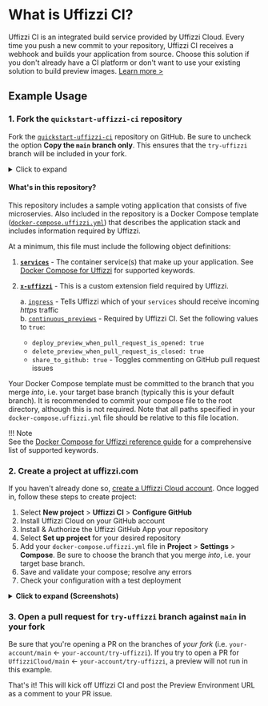 # What is Uffizzi CI?

Uffizzi CI is an integrated build service provided by Uffizzi Cloud. Every time you push a new commit to your repository, Uffizzi CI receives a webhook and builds your application from source. Choose this solution if you don't already have a CI platform or don't want to use your existing solution to build preview images. [Learn more >](references/uffizzi-ci.md)  

## Example Usage

### **1. Fork the `quickstart-uffizzi-ci` repository**  
Fork the [`quickstart-uffizzi-ci`](https://github.com/UffizziCloud/quickstart-uffizzi-ci) repository on GitHub. Be sure to uncheck the option **Copy the `main` branch only**. This ensures that the `try-uffizzi` branch will be included in your fork.  

<details><summary>Click to expand</summary>
<img src="https://user-images.githubusercontent.com/7218230/191072997-94fdc9cc-2be2-4b44-900f-d4507c6df8a6.png" width="800">  
</details>

#### What's in this repository?
This repository includes a sample voting application that consists of five microservies. Also included in the repository is a Docker Compose template ([`docker-compose.uffizzi.yml`](https://github.com/UffizziCloud/quickstart-uffizzi-ci/blob/main/docker-compose.uffizzi.yml)) that describes the application stack and includes information required by Uffizzi.

At a minimum, this file must include the following object definitions:

1. **[`services`](references/compose-spec.md#services)** - The container service(s) that make up your application. See [Docker Compose for Uffizzi](references/compose-spec.md) for supported keywords.
2. **[`x-uffizzi`](references/compose-spec.md#x-uffizzi-extension-configuration-reference)** - This is a custom extension field required by Uffizzi.

    a. [`ingress`](references/compose-spec.md#ingress-required) - Tells Uffizzi which of your `services` should receive incoming _https_ traffic  
    b. [`continuous_previews`](references/compose-spec.md#continuous_previews) - Required by Uffizzi CI. Set the following values to `true`:

    - `deploy_preview_when_pull_request_is_opened: true`
    - `delete_preview_when_pull_request_is_closed: true`
    - `share_to_github: true` - Toggles commenting on GitHub pull request issues

Your Docker Compose template must be committed to the branch that you merge _into_, i.e. your target base branch (typically this is your default branch). It is recommended to commit your compose file to the root directory, although this is not required. Note that all paths specified in your `docker-compose.uffizzi.yml` file should be relative to this file location. 

!!! Note  
    See the [Docker Compose for Uffizzi reference guide](references/compose-spec.md) for a comprehensive list of supported keywords. 

### **2. Create a project at uffizzi.com**  

If you haven't already done so, [create a Uffizzi Cloud account](https://app.uffizzi.com/sign_up). Once logged in, follow these steps to create project:  

1. Select **New project**  > **Uffizzi CI** > **Configure GitHub**  
2. Install Uffizzi Cloud on your GitHub account  
3. Install & Authorize the Uffizzi GitHub App your repository  
4. Select **Set up project** for your desired repository  
5. Add your `docker-compose.uffizzi.yml` file in **Project** > **Settings** > **Compose**. Be sure to choose the branch that you merge <i>into</i>, i.e. your target base branch.  
6. Save and validate your compose; resolve any errors  
7. Check your configuration with a test deployment  

<details><summary><strong>Click to expand (Screenshots)</strong></summary>
<p>1. Select New project  > Uffizzi CI > Configure GitHub</p>
<img src="../assets/images/new-uffizzi-ci-project.webp" width="600">
<p>2. Install Uffizzi Cloud on your GitHub account</p>
<img src="../assets/images/install-github-app.webp" width="600">
<p>3. Install & Authorize the Uffizzi GitHub App your repository</p>
<img src="../assets/images/authorize-uffizzi.webp" width="600">
<p>4. Select Set up project for the repository you just forked</p>
<img src="../assets/images/set-up-project.webp" width="600">
<p>5. Add your `docker-compose.uffizzi.yml` file in Project > Settings > Compose. Be sure to choose the branch that you merge <i>into</i>, i.e. your target base branch.</p>
<img src="../assets/images/add-compose-in-settings.webp" width="600">
<p>6. Save and validate your compose; resolve any errors  </p>
<img src="../assets/images/resolve-compose-errors.webp" width="600">
<p>7. Check your configuration with a test deployment </p>
<img src="../assets/images/compose-added.webp" width="600">
</details>  

### **3. Open a pull request for `try-uffizzi` branch against `main` in your fork** 

Be sure that you're opening a PR on the branches of _your fork_ (i.e. `your-account/main` ← `your-account/try-uffizzi`). If you try to open a PR for `UffizziCloud/main` ← `your-account/try-uffizzi`, a preview will not run in this example.   

That's it! This will kick off Uffizzi CI and post the Preview Environment URL as a comment to your PR issue. 
